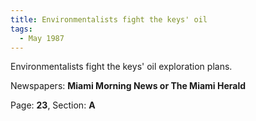 ```yaml
---  
title: Environmentalists fight the keys' oil  
tags:  
  - May 1987  
---  
```

  
Environmentalists fight the keys' oil exploration plans.  
  
Newspapers: **Miami Morning News or The Miami Herald**  
  
Page: **23**, Section: **A** 
